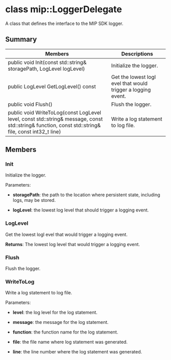 # class mip::LoggerDelegate 
A class that defines the interface to the MIP SDK logger.
  
## Summary
 Members                        | Descriptions                                
--------------------------------|---------------------------------------------
 public void Init(const std::string& storagePath, LogLevel logLevel)  |  Initialize the logger.
 public LogLevel GetLogLevel() const  |  Get the lowest logl evel that would trigger a logging event.
 public void Flush()  |  Flush the logger.
 public void WriteToLog(const LogLevel level, const std::string& message, const std::string& function, const std::string& file, const int32_t line)  |  Write a log statement to log file.
  
## Members
  
### Init
Initialize the logger.

Parameters:  
* **storagePath**: the path to the location where persistent state, including logs, may be stored. 


* **logLevel**: the lowest log level that should trigger a logging event.


  
### LogLevel
Get the lowest logl evel that would trigger a logging event.

  
**Returns**: The lowest log level that would trigger a logging event.
  
### Flush
Flush the logger.
  
### WriteToLog
Write a log statement to log file.

Parameters:  
* **level**: the log level for the log statement. 


* **message**: the message for the log statement. 


* **function**: the function name for the log statement. 


* **file**: the file name where log statement was generated. 


* **line**: the line number where the log statement was generated.

